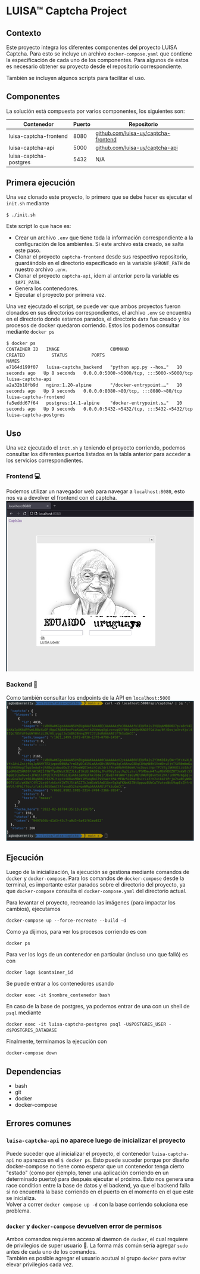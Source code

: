 # LUISA™ Captcha Project

## Contexto
Este proyecto integra los diferentes componentes del proyecto LUISA Captcha. Para esto se incluye un archivo `docker-compose.yaml` que contiene la especificación de cada uno de los componentes. Para algunos de estos es necesario obtener su proyecto desde el repositorio correspondiente.

También se incluyen algunos scripts para facilitar el uso.

## Componentes

La solución está compuesta por varios componentes, los siguientes son:

| Contenedor | Puerto | Repositorio |
| ---------- | ------ | ----------- |
| luisa-captcha-frontend | 8080 | [github.com/luisa-uy/captcha-frontend](https://github.com/luisa-uy/captcha-frontend)|
| luisa-captcha-api | 5000 | [github.com/luisa-uy/captcha-api](https://github.com/luisa-uy/captcha-api) |
| luisa-captcha-postgres | 5432 | N/A | 

## Primera ejecución

Una vez clonado este proyecto, lo primero que se debe hacer es ejecutar el `init.sh` mediante
```
$ ./init.sh
```
Este script lo que hace es:
- Crear un archivo `.env` que tiene toda la información correspondiente a la configuración de los ambientes. Si este archivo está creado, se salta este paso.
- Clonar el proyecto `captcha-frontend` desde sus respectivo repositorio, guardándolo en el directorio especificado en la variable `$FRONT_PATH` de nuestro archivo `.env`.
- Clonar el proyecto `captcha-api`, idem al anterior pero la variable es `$API_PATH`.
- Genera los contenedores.
- Ejecutar el proyecto por primera vez.

Una vez ejecutado el script, se puede ver que ambos proyectos fueron clonados en sus directorios correspondientes, el archivo `.env` se encuentra en el directorio donde estamos parados, el directorio `data` fue creado y los procesos de docker quedaron corriendo. Estos los podemos consultar mediante `docker ps`
```
$ docker ps
CONTAINER ID   IMAGE                   COMMAND                  CREATED          STATUS         PORTS                                       NAMES
e7164d199f07   luisa-captcha_backend   "python app.py --hos…"   10 seconds ago   Up 8 seconds   0.0.0.0:5000->5000/tcp, :::5000->5000/tcp   luisa-captcha-api
a2a32b18fb9d   nginx:1.20-alpine       "/docker-entrypoint.…"   10 seconds ago   Up 9 seconds   0.0.0.0:8080->80/tcp, :::8080->80/tcp       luisa-captcha-frontend
fa5eddd67f64   postgres:14.1-alpine    "docker-entrypoint.s…"   10 seconds ago   Up 9 seconds   0.0.0.0:5432->5432/tcp, :::5432->5432/tcp   luisa-captcha-postgres
```


## Uso
Una vez ejecutado el `init.sh` y teniendo el proyecto corriendo, podemos consultar los diferentes puertos listados en la tabla anterior para acceder a los servicios correspondientes. 

### Frontend 💻
Podemos utilizar un navegador web para navegar a `localhost:8080`, esto nos va a devolver el frontend con el captcha.
![front](img/img1.png)


### Backend 🐍
Como también consultar los endpoints de la API en `localhost:5000`
![baccc](img/img2.png)


## Ejecución
Luego de la inicialización, la ejecución se gestiona mediante comandos de `docker` y `docker-compose`. Para los comandos de `docker-compose` desde la terminal, es importante estar parados sobre el directorio del proyecto, ya que `docker-compose` consulta el `docker-compose.yaml` del directorio actual.

Para levantar el proyecto, recreando las imágenes (para impactar los cambios), ejecutamos
```
docker-compose up --force-recreate --build -d
```

Como ya dijimos, para ver los procesos corriendo es con
```
docker ps
```

Para ver los logs de un contenedor en particular (incluso uno que falló) es con
```
docker logs $container_id
```

Se puede entrar a los contenedores usando
```
docker exec -it $nombre_contenedor bash
```

En caso de la base de postgres, ya podemos entrar de una con un shell de `psql` mediante
```
docker exec -it luisa-captcha-postgres psql -U$POSTGRES_USER -d$POSTGRES_DATABASE 
```

Finalmente, terminamos la ejecución con
```
docker-compose down
```

## Dependencias

- bash
- git
- docker
- docker-compose

## Errores comunes

### `luisa-captcha-api` no aparece luego de inicializar el proyecto
Puede suceder que al inicializar el proyecto, el contenedor `luisa-captcha-api` no aparezca en el `$ docker ps`. 
Esto puede suceder porque por diseño docker-compose no tiene como esperar que un contenedor tenga cierto "estado" (como por ejemplo, tener una aplicación corriendo en un determinado puerto) para después ejecutar el próximo. Esto nos genera una race condition entre la base de datos y el backend, ya que el backend falla si no encuentra la base corriendo en el puerto en el momento en el que este se inicializa.  
Volver a correr `docker compose up -d` con la base corriendo soluciona ese problema.

### `docker` y `docker-compose` devuelven error de permisos
Ambos comandos requieren acceso al daemon de `docker`, el cual requiere de privilegios de super usuario 🦸. La forma más común sería agregar `sudo` antes de cada uno de los comandos.  
También es posible agregar el usuario acutual al grupo `docker` para evitar elevar privilegios cada vez.